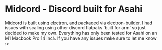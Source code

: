 # Midcord - Discord built for Asahi
Midcord is built using electron, and packaged via electron-builder. I had issues with scaling using other discord flatpaks 'built for arm' so just decided to make my own. Everything has only been tested for Asahi on an M1 Macbook Pro 14 inch. If you have any issues make sure to let me know :>
